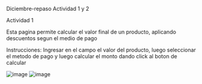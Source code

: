 Diciembre-repaso
Actividad 1 y 2 

Actividad 1

Esta pagina permite calcular el valor final de un producto, aplicando descuentos segun el medio de pago

Instrucciones: Ingresar en el campo el valor del producto, luego seleccionar el metodo de pago y luego calcular el monto dando click al boton de calcular


![image](https://github.com/user-attachments/assets/8542124f-f652-4edb-840a-f3da35c4d394)
![image](https://github.com/user-attachments/assets/f3fe7091-1e70-4927-93b9-3bae8ebfeafa)
